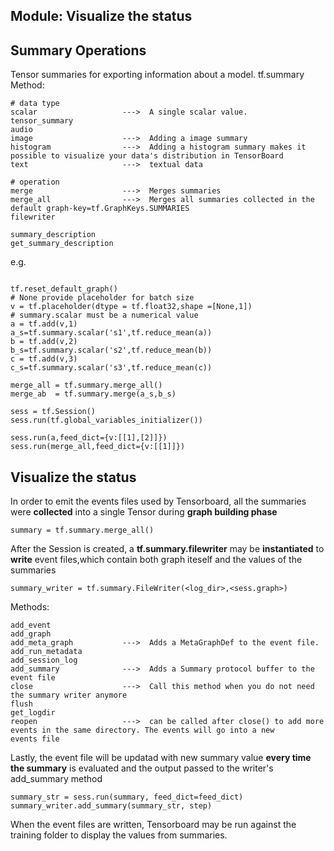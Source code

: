 Module: Visualize the status
---------------------------------------------------------------------------------------------------
## Summary Operations
Tensor summaries for exporting information about a model. 
tf.summary
Method:
```
# data type
scalar                   --->  A single scalar value.
tensor_summary 
audio                    
image                    --->  Adding a image summary
histogram                --->  Adding a histogram summary makes it possible to visualize your data's distribution in TensorBoard
text                     --->  textual data

# operation 
merge                    --->  Merges summaries
merge_all                --->  Merges all summaries collected in the default graph-key=tf.GraphKeys.SUMMARIES
filewriter

summary_description
get_summary_description  
```
e.g.
```

tf.reset_default_graph()
# None provide placeholder for batch size
v = tf.placeholder(dtype = tf.float32,shape =[None,1])
# summary.scalar must be a numerical value
a = tf.add(v,1)
a_s=tf.summary.scalar('s1',tf.reduce_mean(a))
b = tf.add(v,2)
b_s=tf.summary.scalar('s2',tf.reduce_mean(b))
c = tf.add(v,3)
c_s=tf.summary.scalar('s3',tf.reduce_mean(c))

merge_all = tf.summary.merge_all()
merge_ab  = tf.summary.merge(a_s,b_s)

sess = tf.Session()
sess.run(tf.global_variables_initializer())

sess.run(a,feed_dict={v:[[1],[2]]})
sess.run(merge_all,feed_dict={v:[[1]]})
```

## Visualize the status
In order to emit the events files used by Tensorboard, all the summaries were **collected** into a single Tensor during **graph building phase**
```
summary = tf.summary.merge_all()
```
After the Session is created, a **tf.summary.filewriter** may be **instantiated** to **write** event files,which contain both graph iteself and the values of the summaries
``` 
summary_writer = tf.summary.FileWriter(<log_dir>,<sess.graph>)
```
Methods:
```
add_event
add_graph
add_meta_graph           --->  Adds a MetaGraphDef to the event file.
add_run_metadata
add_session_log
add_summary              --->  Adds a Summary protocol buffer to the event file
close                    --->  Call this method when you do not need the summary writer anymore
flush
get_logdir
reopen                   --->  can be called after close() to add more events in the same directory. The events will go into a new                                events file
```
Lastly, the event file will be updatad with new summary value **every time the summary** is evaluated and the output passed to the writer's add_summary method 
```
summary_str = sess.run(summary, feed_dict=feed_dict)
summary_writer.add_summary(summary_str, step)
```
When the event files are written, Tensorboard may be run against the training folder to display the values from summaries.
